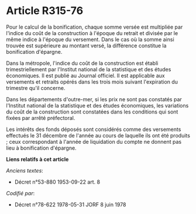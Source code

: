 # Article R315-76

Pour le calcul de la bonification, chaque somme versée est multipliée par l'indice du coût de la construction à l'époque du
retrait et divisée par le même indice à l'époque du versement. Dans le cas où la somme ainsi trouvée est supérieure au
montant versé, la différence constitue la bonification d'épargne.

Dans la métropole, l'indice du coût de la construction est établi trimestriellement par l'Institut national de la statistique
et des études économiques. Il est publié au Journal officiel. Il est applicable aux versements et retraits opérés dans les
trois mois suivant l'expiration du trimestre qu'il concerne.

Dans les départements d'outre-mer, si les prix ne sont pas constatés par l'Institut national de la statistique et des études
économiques, les variations du coût de la construction sont constatées dans les conditions qui sont fixées par arrêté
préfectoral.

Les intérêts des fonds déposés sont considérés comme des versements effectués le 31 décembre de l'année au cours de laquelle
ils ont été produits ; ceux correspondant à l'année de liquidation du compte ne donnent pas lieu à bonification d'épargne.

**Liens relatifs à cet article**

_Anciens textes_:

  - Décret n°53-880 1953-09-22 art. 8

_Codifié par_:

  - Décret n°78-622 1978-05-31 JORF 8 juin 1978
